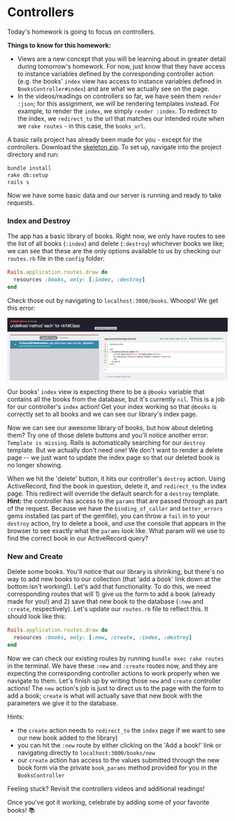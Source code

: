 # Controllers

Today's homework is going to focus on controllers.

**Things to know for this homework:**
- Views are a new concept that you will be learning about in greater detail during tomorrow's homework. For now, just know that they have access to instance variables defined by the corresponding controller action (e.g. the books' `index` view has access to instance variables defined in `BooksController#index`) and are what we actually see on the page.
- In the videos/readings on controllers so far, we have seen them `render :json`; for this assignment, we will be rendering templates instead. For example, to render the `index`, we simply `render :index`. To redirect to the index, we `redirect_to` the url that matches our intended route when we `rake routes` - in this case, the `books_url`.

A basic rails project has already been made for you - except for the controllers. Download the [skeleton zip][skeleton]. To set up, navigate into the project directory and run:
```
bundle install
rake db:setup
rails s
```
Now we have some basic data and our server is running and ready to take requests.

### Index and Destroy

The app has a basic library of books. Right now, we only have routes to see the list of all books (`:index`) and delete (`:destroy`) whichever books we like; we can see that these are the only options available to us by checking our `routes.rb` file in the `config` folder:

```ruby
Rails.application.routes.draw do
  resources :books, only: [:index, :destroy]
end
```

Check those out by navigating to `localhost:3000/books`. Whoops! We get this error:

![image of index error](./index_error.png)

Our books' `index` view is expecting there to be a `@books` variable that contains all the books from the database, but it's currently `nil`. This is a job for our controller's `index` action! Get your index working so that `@books` is correctly set to all books and we can see our library's index page.

Now we can see our awesome library of books, but how about deleting them? Try one of those delete buttons and you'll notice another error: `Template is missing`. Rails is automatically searching for our `destroy` template. But we actually don't need one! We don't want to render a delete page -- we just want to update the index page so that our deleted book is no longer showing.

When we hit the 'delete' button, it hits our controller's `destroy` action. Using ActiveRecord, find the book in question, delete it, and `redirect_to` the index page. This redirect will override the default search for a `destroy` template. **Hint:** the controller has access to the `params` that are passed through as part of the request. Because we have the `binding_of_caller` and `better_errors` gems installed (as part of the gemfile), you can throw a `fail` in to your `destroy` action, try to delete a book, and use the console that appears in the browser to see exactly what the `params` look like. What param will we use to find the correct book in our ActiveRecord query?

### New and Create

Delete some books. You'll notice that our library is shrinking, but there's no way to add new books to our collection (that 'add a book' link down at the bottom isn't working!). Let's add that functionality. To do this, we need corresponding routes that will 1) give us the form to add a book (already made for you!) and 2) save that new book to the database (`:new` and `:create`, respectively). Let's update our `routes.rb` file to reflect this. It should look like this:

```ruby
Rails.application.routes.draw do
  resources :books, only: [:new, :create, :index, :destroy]
end
```

Now we can check our existing routes by running `bundle exec rake routes` in the terminal. We have these `:new` and `:create` routes now, and they are expecting the corresponding controller actions to work properly when we navigate to them. Let's finish up by writing those `new` and `create` controller actions! The `new` action's job is just to direct us to the page with the form to add a book; `create` is what will actually save that new book with the parameters we give it to the database.

Hints:
- the `create` action needs to `redirect_to` the `index` page if we want to see our new book added to the library)
- you can hit the `:new` route by either clicking on the 'Add a book!' link or navigating directly to `localhost:3000/books/new`
- our `create` action has access to the values submitted through the new book form via the private `book_params` method provided for you in the `BooksController`

Feeling stuck? Revisit the controllers videos and additional readings!

Once you've got it working, celebrate by adding some of your favorite books! :books:

[controlla-by-drake]: https://soundcloud.com/octobersveryown/drake-controlla
[skeleton]: ./library.zip?raw=true
